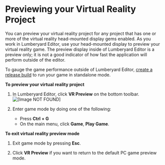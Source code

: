 # Previewing your Virtual Reality Project<a name="virtual-reality-preview"></a>

You can preview your virtual reality project for any project that has one or more of the virtual reality head\-mounted display gems enabled\. As you work in Lumberyard Editor, use your head\-mounted display to preview your virtual reality game\. The preview display inside of Lumberyard Editor is a preview only; it is not a good indicator of how fast the application will perform outside of the editor\.

To gauge the game performance outside of Lumberyard Editor, [create a release build](asset-bundler-starter-game.md) to run your game in standalone mode\.

**To preview your virtual reality project**

1. In Lumberyard Editor, click **VR Preview** on the bottom toolbar\.  
![\[Image NOT FOUND\]](http://docs.aws.amazon.com/lumberyard/latest/userguide/images/virtual-reality-preview.png)

1. Enter game mode by doing one of the following:
   + Press **Ctrl \+ G**
   + On the main menu, click **Game**, **Play Game**\.

**To exit virtual reality preview mode**

1. Exit game mode by pressing **Esc**\.

1. Click **VR Preview** if you want to return to the default PC game preview mode\.